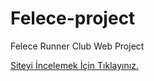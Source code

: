 # Felece-project
 Felece Runner Club Web Project

<a href="https://mehmetuzel.github.io/felece-proje/">Siteyi İncelemek İçin Tıklayınız.</a>
